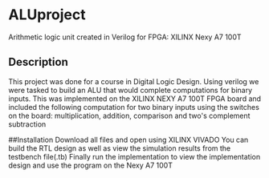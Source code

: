 # ALUproject
Arithmetic logic unit created in Verilog for FPGA: XILINX Nexy A7 100T

## Description
This project was done for a course in Digital Logic Design. Using verilog we were tasked to build
an ALU that would complete computations for binary inputs. This was implemented on the XILINX 
NEXY A7 100T FPGA board and included the following computation for two binary inputs using the 
switches on the board: multiplication, addition, comparison and two's complement subtraction

##Installation
Download all files and open using XILINX VIVADO
You can build the RTL design as well as view the simulation results from the testbench file(.tb)
Finally run the implementation to view the implementation design and use the program on the Nexy A7 100T
